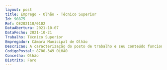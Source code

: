 ```yaml
--- 
layout: post
title: Emprego - Olhão - Técnico Superior
Id: 90875
Ref: OE202110/0102
DataAbertura: 2021-10-07
DataFecho: 2021-10-21
Trabalho: Técnico Superior
Empregador: Câmara Municipal de Olhão
Descricao: A caracterização do posto de trabalho e seu conteúdo funcional consiste no exercício das funções constantes do anexo da Lei n.º 35 2014, de 20 de junho, referido no n.º 2 do art.º 88 da LTFP, às quais corresponde o grau 3 de complexidade funcional na categoria de técnico superior.Nos termos do art.º 81 da LTFP, a descrição do conteúdo funcional não prejudica a atribuição ao trabalhador a de funções não expressamente mencionadas, que lhe sejam afins ou funcionalmente ligadas, para as quais o a trabalhador a detenha a qualificação profissional adequada e que não impliquem desvalorização profissional.A sua caracterização específica é a constante do mapa de pessoal do Município de Olhão, para o exercício de funções no Gabinete de Apoio ao Empresário, tendo em conta as competências que lhe estão atribuídas nos termos do Regulamento da Estrutura Mista do Município, publicado no DRE e disponível para consulta na página eletrónica do Município, nomeadamente . Desenvolver com responsabilidade e autonomia técnica, funções consultivas, de estudo, de gestão de procedimentos, planeamento, programação, avaliação e aplicação de métodos e processos de natureza técnica e ou científica, que fundamentam e preparam a decisão  . Elaborar, autonomamente ou em grupo, pareceres e projetos, com diversos graus de complexidade, e executar outras atividades de apoio geral ou especializado nas áreas de atuação comuns, instrumentais e operativas dos órgãos e serviços  . Representar o órgão ou serviço em assuntos da sua especialidade, tomando opções de índole técnica, enquadradas por diretivas ou orientações superiores . Executar as tarefas, especificações técnicas inerentes à definição e concretização das competências da unidade orgânica, com as especificações técnicas inerentes à definição e concretização das competências da unidade orgânica a que ficará afeto e, colaborar nas funções de gestão do GAL Pesca do Sotavento, através da sua equipa técnica com vista a uma correta execução Implementação da estratégia de desenvolvimento local base comunitário para o sotavento do Algarve, assegurar o atendimento e o apoio necessário aos utentes na submissão de pedidos nos três (3) balcões do BMAR que se encontram disponíveis naquelas instalações, licenciamento industrial tipo 3, necessita de colaboração de um técnico especialista para o preenchimento do formulário na plataforma, atividades conducentes à definição e concretização das obrigações do Município no âmbito das competências do Gabinete de Apoio ao Empresário.
CodigoPostal: 8700-349 OLHÃO
Concelho: Olhão
Distrito: Faro
--- 
```

